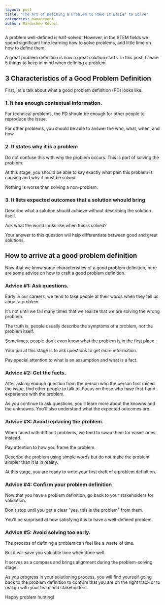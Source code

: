 ```yaml
---
layout: post
title: "The Art of Defining a Problem to Make it Easier to Solve"
categories: management
author: Mardochée Réveil
---
```


A problem well-defined is half-solved. However, in the STEM fields we spend
significant time learning how to solve problems, and little time on how to define them.

A great problem definition is how a great solution starts. In this post, I share 5 things
to keep in mind when defining a problem.

## 3 Characteristics of a Good Problem Definition

First, let's talk about what a good problem definition (PD) looks like.

### 1. It has enough contextual information.

For technical problems, the PD should be enough for other people to reproduce the issue.

For other problems, you should be able to answer the who, what, when, and how.

### 2. It states why it is a problem

Do not confuse this with why the problem occurs. This is part of solving the problem.

At this stage, you should be able to say exactly what pain this problem is causing and why it must be solved.

Nothing is worse than solving a non-problem.

### 3. It lists expected outcomes that a solution whould bring

Describe what a solution should achieve without describing the solution itself.

Ask what the world looks like when this is solved?

Your answer to this question will help differentiate between good and great solutions.

## How to arrive at a good problem definition

Now that we know some characteristics of a good problem definition, here are some advice on how to craft a good problem definition.

### Advice #1: Ask questions.

Early in our careers, we tend to take people at their words when they tell us about a problem.

It’s not until we fail many times that we realize that we are solving the wrong problem.

The truth is, people usually describe the symptoms of a problem, not the problem itself.

Sometimes, people don't even know what the problem is in the first place.

Your job at this stage is to ask questions to get more information.

Pay special attention to what is an assumption and what is a fact.

### Advice #2: Get the facts.

After asking enough question from the person who the person first raised the issue, find other people to talk to. Focus on those who have first-hand experience with the problem.

As you continue to ask questions, you’ll learn more about the knowns and the unknowns. You'll also understand what the expected outcomes are.

### Advice #3: Avoid replacing the problem.

When faced with difficult problems, we tend to swap them for easier ones instead.

Pay attention to how you frame the problem.

Describe the problem using simple words but do not make the problem simpler than it is in reality.

At this stage, you are ready to write your first draft of a problem definition.

### Advice #4: Confirm your problem definition

Now that you have a problem definition, go back to your stakeholders for validation.

Don't stop until you get a clear "yes, this is the problem" from them.

You'll be surprised at how satisfying it is to have a well-defined problem.

### Advice #5: Avoid solving too early.

The process of defining a problem can feel like a waste of time.

But it will save you valuable time when done well.

It serves as a compass and brings alignment during the problem-solving stage.

As you progress in your solutioning process, you will find yourself going back to the problem definition
to confirm that you are on the right track or to realign with your team and stakeholders.

Happy problem hunting!
